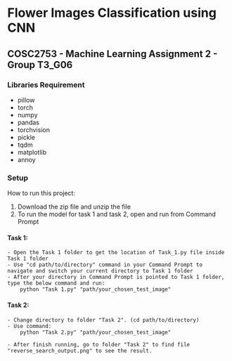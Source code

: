 # Flower Images Classification using CNN

## COSC2753 - Machine Learning Assignment 2 - Group T3_G06

### Libraries Requirement
- pillow
- torch
- numpy
- pandas
- torchvision
- pickle
- tqdm
- matplotlib
- annoy

### Setup
How to run this project: 

1. Download the zip file and unzip the file
2. To run the model for task 1 and task 2, open and run from Command Prompt

#### Task 1: 
~~~
- Open the Task 1 folder to get the location of Task_1.py file inside Task 1 folder
- Use "cd path/to/directory" command in your Command Prompt to navigate and switch your current directory to Task 1 folder
- After your directory in Command Prompt is pointed to Task 1 folder, type the below command and run:
	python "Task 1.py" "path/your_chosen_test_image"
~~~

#### Task 2:
~~~
- Change directory to folder "Task 2". (cd path/to/directory)
- Use command: 
	python "Task 2.py" "path/your_chosen_test_image"

- After finish running, go to folder "Task 2" to find file "reverse_search_output.png" to see the result.
~~~


